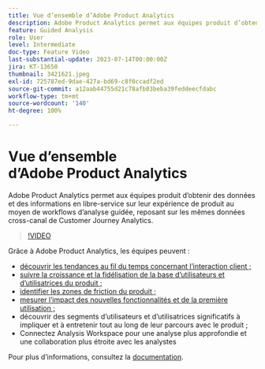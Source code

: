 ```yaml
---
title: Vue d’ensemble d’Adobe Product Analytics
description: Adobe Product Analytics permet aux équipes produit d’obtenir des données et des informations en libre-service sur leur expérience de produit au moyen de workflows d’analyse guidée, reposant sur les mêmes données cross-canal de Customer Journey Analytics.
feature: Guided Analysis
role: User
level: Intermediate
doc-type: Feature Video
last-substantial-update: 2023-07-14T00:00:00Z
jira: KT-13650
thumbnail: 3421621.jpeg
exl-id: 725787ed-9dae-427a-bd69-c8f0ccadf2ed
source-git-commit: a12aab44755d21c78afb03beba39feddeecfdabc
workflow-type: tm+mt
source-wordcount: '140'
ht-degree: 100%

---
```


# Vue d’ensemble d’Adobe Product Analytics

Adobe Product Analytics permet aux équipes produit d’obtenir des données et des informations en libre-service sur leur expérience de produit au moyen de workflows d’analyse guidée, reposant sur les mêmes données cross-canal de Customer Journey Analytics.

>[!VIDEO](https://video.tv.adobe.com/v/3421621/?learn=on)

Grâce à Adobe Product Analytics, les équipes peuvent :

* [découvrir les tendances au fil du temps concernant l’interaction client ;](../guided-analysis/trends/usage-trends-analysis.md)
* [suivre la croissance et la fidélisation de la base d’utilisateurs et d’utilisatrices du produit ;](../guided-analysis/user-growth/active-user-growth-analysis.md)
* [identifier les zones de friction du produit ;](../guided-analysis/funnel/funnel-friction-analysis.md)
* [mesurer l’impact des nouvelles fonctionnalités et de la première utilisation ;](../guided-analysis/impact/release-impact-analysis.md)
* découvrir des segments d’utilisateurs et d’utilisatrices significatifs à impliquer et à entretenir tout au long de leur parcours avec le produit ;
* Connectez Analysis Workspace pour une analyse plus approfondie et une collaboration plus étroite avec les analystes

Pour plus dʼinformations, consultez la [documentation](https://experienceleague.adobe.com/fr/docs/analytics-platform/using/guided-analysis/overview).
